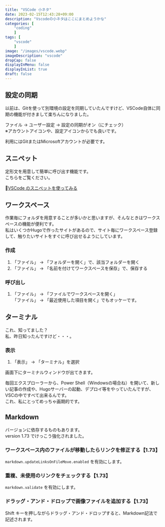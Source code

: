 ```yaml
---
title: "VSCode 小ネタ"
date: 2023-02-15T12:43:28+09:00
description: "Vscodeの小ネタはここにまとめようかな"
categories: [
    "coding"
    ]
tags: [
    "vscode"
    ]
image: "/images/vscode.webp"
imageDescription: "vscode"
dropCap: false
displayInMenu: false
displayInList: true
draft: false
---
```

## 設定の同期

以前は、Gitを使って別環境の設定を同期していたんですけど、VSCode自体に同期の機能が付きまして楽ちんになりました。  

ファイル → ユーザー設定 → 設定の同期がオン（にチェック）  
※アカウントアイコンや、設定アイコンからでも良いです。  

利用にはGitまたはMicrosoftアカウントが必要です。  

## スニペット

定形文を用意して簡単に呼び出す機能です。  
こちらをご覧ください。  

:link:[VSCode のスニペットを使ってみる](../vscode-snippet)

## ワークスペース

作業毎にフォルダを用意することが多いかと思いますが、そんなときはワークスペースの機能が便利です。  
私はいくつかHugoで作ったサイトがあるので、サイト毎にワークスペース登録して、触りたいサイトをすぐに呼び出せるようにしています。  

### 作成

1. 「ファイル」 → 「フォルダーを開く」で、該当フォルダーを開く
1. 「ファイル」 → 「名前を付けてワークスペースを保存」で、保存する

### 呼び出し

1. 「ファイル」 → 「ファイルでワークスペースを開く」  
「ファイル」 → 「最近使用した項目を開く」でもオッケーです。  

## ターミナル

これ、知ってました？  
私、昨日知ったんですけど・・・。  

### 表示

1. 「表示」 → 「ターミナル」を選択

画面下にターミナルウィンドウが出てきます。  

毎回エクスプローラーから、Power Shell（Windowsの場合ね）を開いて、新しい記事の作成や、Hugoサーバーの起動、デプロイ等をやっていたんですが、VSCの中ですべて出来るんです。  
これ、私にとってめっちゃ画期的です。  

## Markdown

バージョンに依存するものもあります。  
version 1.73 でけっこう強化されました。

### ワークスペース内のファイルが移動したらリンクを修正する【1.73】

`markdown.updateLinksOnFileMove.enabled` を有効にします。

### 重複、未使用のリンクをチェックする【1.73】

`markdown.validate` を有効にします。

### ドラッグ・アンド・ドロップで画像ファイルを追加する【1.73】

Shift キーを押しながらドラッグ・アンド・ドロップすると、Markdown記法で記述されます。  
